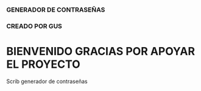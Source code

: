 ### GENERADOR DE CONTRASEÑAS
### CREADO POR GUS

# BIENVENIDO GRACIAS POR APOYAR EL PROYECTO

Scrib generador de contraseñas
